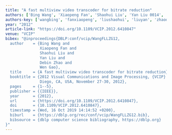 ```yaml
---
title: "A fast multiview video transcoder for bitrate reduction"
authors: ['Bing Wang', 'Xiaopeng Fan', 'Shaohui Liu', 'Yan Liu 0014', 'Debin Zhao', 'Wen Gao 0001']
authors-key: ['wangbing', 'fanxiaopeng', 'liushaohui', 'liuyan', 'zhaodebin', 'gaowen']
year: "2012"
article-link: "https://doi.org/10.1109/VCIP.2012.6410847"
venue: "VCIP"
bibex: "@inproceedings{DBLP:conf/vcip/WangFLLZG12,
  author    = {Bing Wang and
               Xiaopeng Fan and
               Shaohui Liu and
               Yan Liu and
               Debin Zhao and
               Wen Gao},
  title     = {A fast multiview video transcoder for bitrate reduction},
  booktitle = {2012 Visual Communications and Image Processing, {VCIP} 2012, San
               Diego, CA, USA, November 27-30, 2012},
  pages     = {1--5},
  publisher = {{IEEE}},
  year      = {2012},
  url       = {https://doi.org/10.1109/VCIP.2012.6410847},
  doi       = {10.1109/VCIP.2012.6410847},
  timestamp = {Wed, 16 Oct 2019 14:14:52 +0200},
  biburl    = {https://dblp.org/rec/conf/vcip/WangFLLZG12.bib},
  bibsource = {dblp computer science bibliography, https://dblp.org}
}"
---
```

